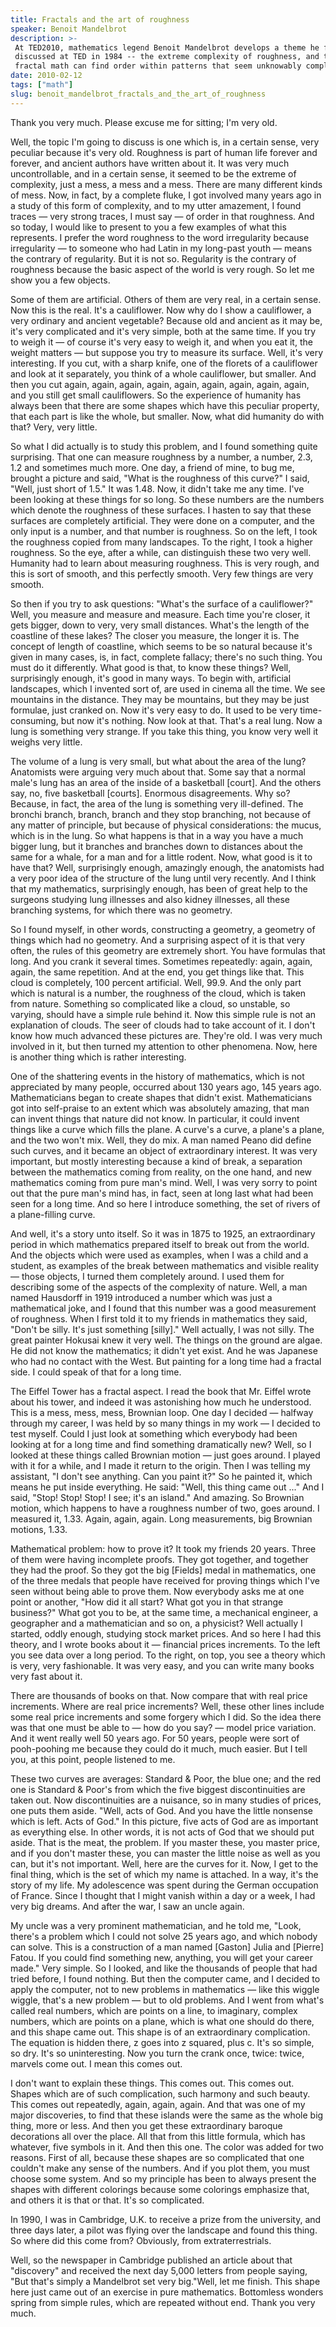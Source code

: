 ```yaml
---
title: Fractals and the art of roughness
speaker: Benoit Mandelbrot
description: >-
 At TED2010, mathematics legend Benoit Mandelbrot develops a theme he first
 discussed at TED in 1984 -- the extreme complexity of roughness, and the way that
 fractal math can find order within patterns that seem unknowably complicated.
date: 2010-02-12
tags: ["math"]
slug: benoit_mandelbrot_fractals_and_the_art_of_roughness
---
```


Thank you very much. Please excuse me for sitting; I'm very old. 

Well, the topic I'm going to discuss is one which is, in a certain sense, very peculiar
because it's very old. Roughness is part of human life forever and forever, and ancient
authors have written about it. It was very much uncontrollable, and in a certain sense, it
seemed to be the extreme of complexity, just a mess, a mess and a mess. There are many
different kinds of mess. Now, in fact, by a complete fluke, I got involved many years ago
in a study of this form of complexity, and to my utter amazement, I found traces — very
strong traces, I must say — of order in that roughness. And so today, I would like to
present to you a few examples of what this represents. I prefer the word roughness to the
word irregularity because irregularity — to someone who had Latin in my long-past youth —
means the contrary of regularity. But it is not so. Regularity is the contrary of
roughness because the basic aspect of the world is very rough. So let me show you a few
objects.

Some of them are artificial. Others of them are very real, in a certain sense. Now this is
the real. It's a cauliflower. Now why do I show a cauliflower, a very ordinary and ancient
vegetable? Because old and ancient as it may be, it's very complicated and it's very
simple, both at the same time. If you try to weigh it — of course it's very easy to weigh
it, and when you eat it, the weight matters — but suppose you try to measure its surface.
Well, it's very interesting. If you cut, with a sharp knife, one of the florets of a
cauliflower and look at it separately, you think of a whole cauliflower, but smaller. And
then you cut again, again, again, again, again, again, again, again, again, and you still
get small cauliflowers. So the experience of humanity has always been that there are some
shapes which have this peculiar property, that each part is like the whole, but smaller.
Now, what did humanity do with that? Very, very little.

So what I did actually is to study this problem, and I found something quite surprising.
That one can measure roughness by a number, a number, 2.3, 1.2 and sometimes much more.
One day, a friend of mine, to bug me, brought a picture and said, "What is the roughness
of this curve?" I said, "Well, just short of 1.5." It was 1.48. Now, it didn't take me any
time. I've been looking at these things for so long. So these numbers are the numbers
which denote the roughness of these surfaces. I hasten to say that these surfaces are
completely artificial. They were done on a computer, and the only input is a number, and
that number is roughness. So on the left, I took the roughness copied from many
landscapes. To the right, I took a higher roughness. So the eye, after a while, can
distinguish these two very well. Humanity had to learn about measuring roughness. This is
very rough, and this is sort of smooth, and this perfectly smooth. Very few things are
very smooth.

So then if you try to ask questions: "What's the surface of a cauliflower?" Well, you
measure and measure and measure. Each time you're closer, it gets bigger, down to very,
very small distances. What's the length of the coastline of these lakes? The closer you
measure, the longer it is. The concept of length of coastline, which seems to be so
natural because it's given in many cases, is, in fact, complete fallacy; there's no such
thing. You must do it differently. What good is that, to know these things? Well,
surprisingly enough, it's good in many ways. To begin with, artificial landscapes, which I
invented sort of, are used in cinema all the time. We see mountains in the distance. They
may be mountains, but they may be just formulae, just cranked on. Now it's very easy to
do. It used to be very time-consuming, but now it's nothing. Now look at that. That's a
real lung. Now a lung is something very strange. If you take this thing, you know very
well it weighs very little.

The volume of a lung is very small, but what about the area of the lung? Anatomists were
arguing very much about that. Some say that a normal male's lung has an area of the inside
of a basketball [court]. And the others say, no, five basketball [courts]. Enormous
disagreements. Why so? Because, in fact, the area of the lung is something very
ill-defined. The bronchi branch, branch, branch and they stop branching, not because of
any matter of principle, but because of physical considerations: the mucus, which is in
the lung. So what happens is that in a way you have a much bigger lung, but it branches
and branches down to distances about the same for a whale, for a man and for a little
rodent. Now, what good is it to have that? Well, surprisingly enough, amazingly enough, the
anatomists had a very poor idea of the structure of the lung until very recently. And I
think that my mathematics, surprisingly enough, has been of great help to the surgeons
studying lung illnesses and also kidney illnesses, all these branching systems, for which
there was no geometry.

So I found myself, in other words, constructing a geometry, a geometry of things which had
no geometry. And a surprising aspect of it is that very often, the rules of this geometry
are extremely short. You have formulas that long. And you crank it several times.
Sometimes repeatedly: again, again, again, the same repetition. And at the end, you get
things like that. This cloud is completely, 100 percent artificial. Well, 99.9. And the
only part which is natural is a number, the roughness of the cloud, which is taken from
nature. Something so complicated like a cloud, so unstable, so varying, should have a
simple rule behind it. Now this simple rule is not an explanation of clouds. The seer of
clouds had to take account of it. I don't know how much advanced these pictures are.
They're old. I was very much involved in it, but then turned my attention to other
phenomena. Now, here is another thing which is rather interesting.

One of the shattering events in the history of mathematics, which is not appreciated by
many people, occurred about 130 years ago, 145 years ago. Mathematicians began to create
shapes that didn't exist. Mathematicians got into self-praise to an extent which was
absolutely amazing, that man can invent things that nature did not know. In particular, it
could invent things like a curve which fills the plane. A curve's a curve, a plane's a
plane, and the two won't mix. Well, they do mix. A man named Peano did define such curves,
and it became an object of extraordinary interest. It was very important, but mostly
interesting because a kind of break, a separation between the mathematics coming from
reality, on the one hand, and new mathematics coming from pure man's mind. Well, I was
very sorry to point out that the pure man's mind has, in fact, seen at long last what had
been seen for a long time. And so here I introduce something, the set of rivers of a
plane-filling curve.

And well, it's a story unto itself. So it was in 1875 to 1925, an extraordinary period in
which mathematics prepared itself to break out from the world. And the objects which were
used as examples, when I was a child and a student, as examples of the break between
mathematics and visible reality — those objects, I turned them completely around. I used
them for describing some of the aspects of the complexity of nature. Well, a man named
Hausdorff in 1919 introduced a number which was just a mathematical joke, and I found that
this number was a good measurement of roughness. When I first told it to my friends in
mathematics they said, "Don't be silly. It's just something [silly]." Well actually, I was
not silly. The great painter Hokusai knew it very well. The things on the ground are
algae. He did not know the mathematics; it didn't yet exist. And he was Japanese who had
no contact with the West. But painting for a long time had a fractal side. I could speak
of that for a long time.

The Eiffel Tower has a fractal aspect. I read the book that Mr. Eiffel wrote about his
tower, and indeed it was astonishing how much he understood. This is a mess, mess, mess,
Brownian loop. One day I decided — halfway through my career, I was held by so many things
in my work — I decided to test myself. Could I just look at something which everybody had
been looking at for a long time and find something dramatically new? Well, so I looked at
these things called Brownian motion — just goes around. I played with it for a while, and
I made it return to the origin. Then I was telling my assistant, "I don't see anything.
Can you paint it?" So he painted it, which means he put inside everything. He said: "Well,
this thing came out ..." And I said, "Stop! Stop! Stop! I see; it's an island." And
amazing. So Brownian motion, which happens to have a roughness number of two, goes around.
I measured it, 1.33. Again, again, again. Long measurements, big Brownian motions,
1.33.

Mathematical problem: how to prove it? It took my friends 20 years. Three of them were
having incomplete proofs. They got together, and together they had the proof. So they got
the big [Fields] medal in mathematics, one of the three medals that people have received
for proving things which I've seen without being able to prove them. Now everybody asks me
at one point or another, "How did it all start? What got you in that strange business?"
What got you to be, at the same time, a mechanical engineer, a geographer and a
mathematician and so on, a physicist? Well actually I started, oddly enough, studying
stock market prices. And so here I had this theory, and I wrote books about it — financial
prices increments. To the left you see data over a long period. To the right, on top, you
see a theory which is very, very fashionable. It was very easy, and you can write many
books very fast about it.

There are thousands of books on that. Now compare that with real price increments. Where
are real price increments? Well, these other lines include some real price increments and
some forgery which I did. So the idea there was that one must be able to — how do you say?
— model price variation. And it went really well 50 years ago. For 50 years, people were
sort of pooh-poohing me because they could do it much, much easier. But I tell you, at
this point, people listened to me. 

These two curves are averages: Standard & Poor, the blue one; and the red one is Standard
& Poor's from which the five biggest discontinuities are taken out. Now discontinuities
are a nuisance, so in many studies of prices, one puts them aside. "Well, acts of God. And
you have the little nonsense which is left. Acts of God." In this picture, five acts of
God are as important as everything else. In other words, it is not acts of God that we
should put aside. That is the meat, the problem. If you master these, you master price,
and if you don't master these, you can master the little noise as well as you can, but
it's not important. Well, here are the curves for it. Now, I get to the final thing, which
is the set of which my name is attached. In a way, it's the story of my life. My
adolescence was spent during the German occupation of France. Since I thought that I might
vanish within a day or a week, I had very big dreams. And after the war, I saw an uncle
again.

My uncle was a very prominent mathematician, and he told me, "Look, there's a problem
which I could not solve 25 years ago, and which nobody can solve. This is a construction
of a man named [Gaston] Julia and [Pierre] Fatou. If you could find something new,
anything, you will get your career made." Very simple. So I looked, and like the thousands
of people that had tried before, I found nothing. But then the computer came, and I decided
to apply the computer, not to new problems in mathematics — like this wiggle wiggle,
that's a new problem — but to old problems. And I went from what's called real numbers,
which are points on a line, to imaginary, complex numbers, which are points on a plane,
which is what one should do there, and this shape came out. This shape is of an
extraordinary complication. The equation is hidden there, z goes into z squared, plus c.
It's so simple, so dry. It's so uninteresting. Now you turn the crank once, twice: twice,
marvels come out. I mean this comes out.

I don't want to explain these things. This comes out. This comes out. Shapes which are of
such complication, such harmony and such beauty. This comes out repeatedly, again, again,
again. And that was one of my major discoveries, to find that these islands were the same
as the whole big thing, more or less. And then you get these extraordinary baroque
decorations all over the place. All that from this little formula, which has whatever,
five symbols in it. And then this one. The color was added for two reasons. First of all,
because these shapes are so complicated that one couldn't make any sense of the numbers.
And if you plot them, you must choose some system. And so my principle has been to always
present the shapes with different colorings because some colorings emphasize that, and
others it is that or that. It's so complicated.

In 1990, I was in Cambridge, U.K. to receive a prize from the university, and three days
later, a pilot was flying over the landscape and found this thing. So where did this come
from? Obviously, from extraterrestrials. 

Well, so the newspaper in Cambridge published an article about that "discovery" and
received the next day 5,000 letters from people saying, "But that's simply a Mandelbrot
set very big."Well, let me finish. This shape here just came out of an exercise in pure
mathematics. Bottomless wonders spring from simple rules, which are repeated without
end. Thank you very much.

<!--
ad_duration=3.33
event="TED2010"
external_start_time=0
intro_duration=11.82
is_subtitle_required="False"
is_talk_featured="True"
language="en"
language_swap="False"
native_language="en"
number_of_related_talks=6
number_of_speakers=1
number_of_subtitled_videos=29
number_of_tags=1
number_of_talk_download_languages=29
number_of_talk_more_resources=0
number_of_talk_recommendations=0
number_of_talks_take_actions=0
post_ad_duration=0.83
published_timestamp="2010-07-06 09:20:00"
recording_date="2010-02-12"
speaker_description="Mathematician"
speaker_is_published=1
speaker_name="Benoit Mandelbrot"
speaker_what_others_say="The most important thing I have done is to combine something esoteric with a practical issue that affects many people."
talk_name="Fractals and the art of roughness"
talks_tags=["math"]
url_audio="https://download.ted.com/talks/BenoitMandelbrot_2010.mp3?apikey=acme-roadrunner"
url_photo_speaker="https://pe.tedcdn.com/images/ted/181885_254x191.jpg"
url_photo_talk="https://pe.tedcdn.com/images/ted/181883_800x600.jpg"
url_webpage="https://www.ted.com/talks/benoit_mandelbrot_fractals_and_the_art_of_roughness"
video_type_name="TED Stage Talk"
-->